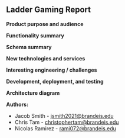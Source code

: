 **Ladder Gaming Report**
---
**Product purpose and audience**

**Functionality summary**

**Schema summary**

**New technologies and services**

**Interesting engineering / challenges**

**Development, deployment, and testing**

**Architecture diagram**

**Authors:**
- Jacob Smith - jsmith2021@brandeis.edu
- Chris Tam - christophertam@brandeis.edu
- Nicolas Ramirez - rami072@brandeis.edu
